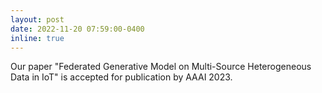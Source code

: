 ```yaml
---
layout: post
date: 2022-11-20 07:59:00-0400
inline: true
---
```


Our paper "Federated Generative Model on Multi-Source Heterogeneous Data in IoT" is accepted for publication by AAAI 2023.
